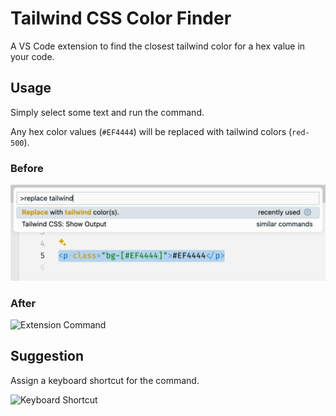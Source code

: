 # Tailwind CSS Color Finder

A VS Code extension to find the closest tailwind color for a hex value in your code.

## Usage

Simply select some text and run the command.

Any hex color values (`#EF4444`) will be replaced with tailwind colors (`red-500`).

### Before

![Extension Command](./.github/assets/before.png)

<!-- ```html
<p class="bg-[#EF4444]">#EF4444</p>
``` -->

### After

![Extension Command](./.github/assets/after.png)

<!-- ```html
<p class="bg-red-500">red-500</p>
``` -->

## Suggestion

Assign a keyboard shortcut for the command.

![Keyboard Shortcut](./.github/assets/shortcut.png)
